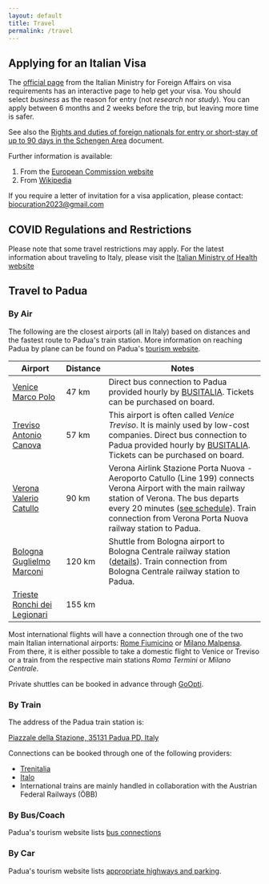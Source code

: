 ```yaml
---
layout: default
title: Travel
permalink: /travel
---
```


## Applying for an Italian Visa

The [official page](https://vistoperitalia.esteri.it/home/en) from the Italian
Ministry for Foreign Affairs on visa requirements has an interactive page to
help get your visa. You should select _business_ as the reason for entry (not
_research_ nor _study_). You can apply between 6 months and 2 weeks before the
trip, but leaving more time is safer.

See also the [Rights and duties of foreign nationals for entry or short-stay of
up to 90 days in the Schengen Area](https://vistoperitalia.esteri.it/obblighimotivisoggiorno/en/C/2_0_C)
document.

Further information is available:

1. From the [European Commission website](https://home-affairs.ec.europa.eu/system/files/2022-05/list%20of%20countries%20whose%20citizens%20must%20have%20a%20visa%20when%20crossing%20the%20external%20borders%20and%20those%20whose%20nationals%20are%20exempt%20from%20that%20requirement_en.pdf)
2. From [Wikipedia](https://en.wikipedia.org/wiki/Visa_policy_of_the_Schengen_Area)

If you require a letter of invitation for a visa application, please
contact: [biocuration2023@gmail.com](mailto:biocuration2023@gmail.com)

## COVID Regulations and Restrictions

Please note that some travel restrictions may apply. For the latest information
about traveling to Italy, please visit the
[Italian Ministry of Health website](https://www.salute.gov.it/portale/nuovocoronavirus/dettaglioContenutiNuovoCoronavirus.jsp?lingua=english&id=5412&area=nuovoCoronavirus&menu=vuoto)

## Travel to Padua

### By Air

The following are the closest airports (all in Italy) based on distances and
the fastest route to Padua's train station. More information on reaching Padua
by plane can be found on
Padua's [tourism website](https://www.turismopadova.it/en/how-to-reach-us/by-plane/).

| Airport                                                         | Distance | Notes                                                                                                                                                                                                                                                                                                                                     |
|-----------------------------------------------------------------|----------|-------------------------------------------------------------------------------------------------------------------------------------------------------------------------------------------------------------------------------------------------------------------------------------------------------------------------------------------|
| [Venice Marco Polo](https://www.veneziaairport.it/en/)          | 47 km    | Direct bus connection to Padua provided hourly by [BUSITALIA](https://www.fsbusitalia.it/content/fsbusitalia/eng.html). Tickets can be purchased on board.                                                                                                                                                                                |
| [Treviso Antonio Canova](https://www.trevisoairport.it/en/)     | 57 km    | This airport is often called _Venice Treviso_. It is mainly used by low-cost companies. Direct bus connection to Padua provided hourly by [BUSITALIA](https://www.fsbusitalia.it/content/fsbusitalia/eng.html). Tickets can be purchased on board.                                                                                        |
| [Verona Valerio Catullo](https://www.aeroportoverona.it/)       | 90 km    | Verona Airlink Stazione Porta Nuova - Aeroporto Catullo (Line 199) connects Verona Airport with the main railway station of Verona. The bus departs every 20 minutes ([see schedule](https://www.aeroportoverona.it/upload/files/a.verona/airlink/199_winter_22.pdf)). Train connection from Verona Porta Nuova railway station to Padua. |
| [Bologna Guglielmo Marconi](https://www.bologna-airport.it/en/) | 120 km   | Shuttle from Bologna airport to Bologna Centrale railway station ([details](https://www.marconiexpress.it/en/information/the-service/)). Train connection from Bologna Centrale railway station to Padua.                                                                                                                                 |
| [Trieste Ronchi dei Legionari](https://triesteairport.it/en/)   | 155 km   |                                                                                                                                                                                                                                                                                                                                           |

Most international flights will have a connection through one of the two main
Italian international airports: [Rome Fiumicino](https://www.adr.it/fiumicino)
or [Milano Malpensa](https://www.milanomalpensa-airport.com/it/). From there,
it is either possible to take a domestic flight to Venice or Treviso or
a train from the respective main stations _Roma Termini_ or _Milano Centrale_.

Private shuttles can be booked in advance through [GoOpti](https://www.goopti.com/en/).

### By Train

The address of the Padua train station is:

[Piazzale della Stazione, 35131 Padua PD, Italy](https://goo.gl/maps/pnoUvVprd5dTdBWi6)

Connections can be booked through one of the following providers:

- [Trenitalia](https://www.trenitalia.com/en.html)
- [Italo](https://www.italotreno.it/en)
- International trains are mainly handled in collaboration with the Austrian Federal Railways (ÖBB)

### By Bus/Coach

Padua's tourism website lists [bus connections](https://www.turismopadova.it/en/how-to-reach-us/bu-bus/)

### By Car

Padua's tourism website lists [appropriate highways and parking](https://www.turismopadova.it/en/how-to-reach-us/by-car-and-camper/).
